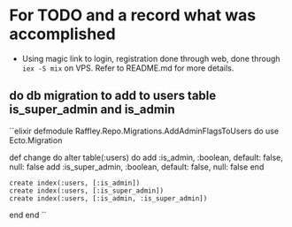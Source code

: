 # For TODO and a record what was accomplished
* Using magic link to login, registration done through web, done through `iex -S mix` on VPS. Refer to README.md for more details.

## do db migration to add to users table is_super_admin and is_admin
``elixir
defmodule Raffley.Repo.Migrations.AddAdminFlagsToUsers do
  use Ecto.Migration

  def change do
    alter table(:users) do
      add :is_admin, :boolean, default: false, null: false
      add :is_super_admin, :boolean, default: false, null: false
    end

    create index(:users, [:is_admin])
    create index(:users, [:is_super_admin])
    create index(:users, [:is_admin, :is_super_admin])

  end
end
``



